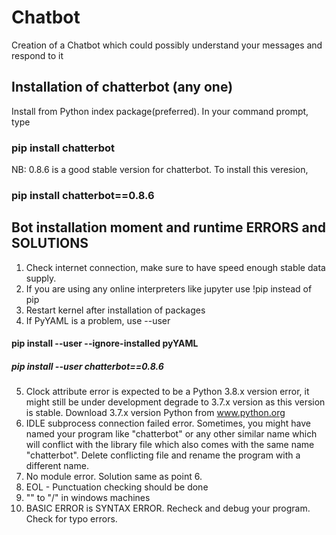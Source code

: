 # Chatbot
Creation of a Chatbot which could possibly understand your messages and respond to it

## Installation of chatterbot (any one)
Install from Python index package(preferred). In your command prompt, type
### pip install chatterbot
NB: 0.8.6 is a good stable version for chatterbot. To install this veresion,
### pip install chatterbot==0.8.6
  

## Bot installation moment and runtime ERRORS and SOLUTIONS
1. Check internet connection, make sure to have speed enough stable data supply.
2. If you are using any online interpreters like jupyter use !pip instead of pip
3. Restart kernel after installation of packages
4. If PyYAML is a problem, use --user
#### pip install --user --ignore-installed pyYAML
##### pip install --user chatterbot==0.8.6
5. Clock attribute error is expected to be a Python 3.8.x version error, it might still be under development
   degrade to 3.7.x version as this version is stable. Download 3.7.x version Python from www.python.org
6. IDLE subprocess connection failed error. Sometimes, you might have named your program like "chatterbot" or any other similar name which will conflict with the library file which also comes with the same name "chatterbot". Delete conflicting file and rename the program with a different name.
7. No module error. Solution same as point 6.
8. EOL - Punctuation checking should be done
9. "\" to "/" in windows machines
10. BASIC ERROR is SYNTAX ERROR. Recheck and debug your program. Check for typo errors.
